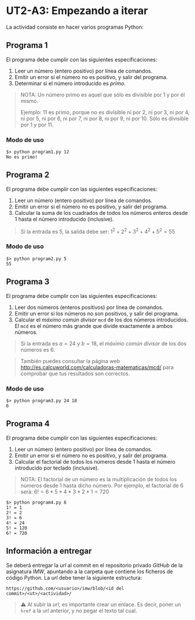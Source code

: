 # UT2-A3: Empezando a iterar

La actividad consiste en hacer varios programas Python:

## Programa 1

El programa debe cumplir con las siguientes especificaciones:

1. Leer un número (entero positivo) por línea de comandos.
2. Emitir un error si el número no es positivo, y salir del programa.
2. Determinar si el número introducido es *primo*.

> NOTA: Un número primo es aquel que sólo es divisible por 1 y por él mismo.
> 
> Ejemplo: 11 es primo, porque no es divisible ni por 2, ni por 3, ni por 4, ni por 5, ni por 6, ni por 7, ni por 8, ni por 9, ni por 10. Sólo es divisible por 1 y por 11.

### Modo de uso

```console
$> python program1.py 12
No es primo!
```

## Programa 2

El programa debe cumplir con las siguientes especificaciones:

1. Leer un número (entero positivo) por línea de comandos.
2. Emitir un error si el número no es positivo, y salir del programa.
2. Calcular la suma de los cuadrados de todos los números enteros desde 1 hasta el número introducido (inclusive).

> Si la entrada es $5$, la salida debe ser: $1^2 + 2^2 + 3^2 + 4^2 + 5^2 = 55$

### Modo de uso

```console
$> python program2.py 5
55
```

## Programa 3

El programa debe cumplir con las siguientes especificaciones:

1. Leer dos números (enteros positivos) por línea de comandos.
2. Emitir un error si los números no son positivos, y salir del programa.
3. Calcular el *máximo común divisor* `mcd` de los dos números introducidos. El `mcd` es el número más grande que divide exactamente a ambos números.

> Si la entrada es $a=24$ y $b=18$, el *máximo común divisor* de los dos números es $6$.

> También puedes consultar la página web http://es.calcuworld.com/calculadoras-matematicas/mcd/ para comprobar que tus resultados son correctos.

### Modo de uso

```console
$> python program3.py 24 18
6
```

## Programa 4

El programa debe cumplir con las siguientes especificaciones:

1. Leer un número (entero positivo) por línea de comandos.
2. Emitir un error si el número no es positivo, y salir del programa.
3. Calcular el factorial de todos los números desde 1 hasta el número introducido por teclado (inclusive).

> NOTA: El factorial de un número es la multiplicación de todos los números desde 1 hasta dicho número. Por ejemplo, el factorial de 6 será: $6! = 6 * 5 * 4 * 3 * 2 * 1 = 720$

```console
$> python program4.py 6
1! = 1
2! = 2
3! = 6
4! = 24
5! = 120
6! = 720
```

## Información a entregar

Se deberá entregar la *url* al commit en el repositorio privado *GitHub* de la asignatura *IMW*, apuntando a la carpeta que contiene los ficheros de código Python. La *url* debe tener la siguiente estructura:

```
https://github.com/<usuario>/imw/blob/<id del commit>/<ut>/<actividad>/
```

> ⚠️ Al subir la *url*, es importante crear un enlace. Es decir, poner un `href` a la *url* anterior, y no pegar el texto tal cual.
